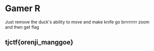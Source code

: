 # Gamer R

Just remove the duck's ability to move and make knife go brrrrrrrr zoom and then get flag

## tjctf{orenji\_manggoe}

